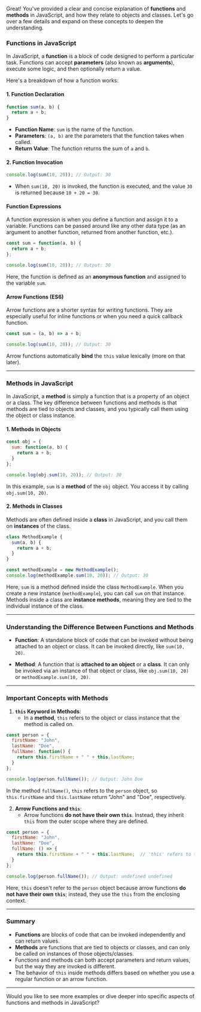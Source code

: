 Great! You've provided a clear and concise explanation of **functions** and **methods** in JavaScript, and how they relate to objects and classes. Let's go over a few details and expand on these concepts to deepen the understanding.

### **Functions in JavaScript**

In JavaScript, a **function** is a block of code designed to perform a particular task. Functions can accept **parameters** (also known as **arguments**), execute some logic, and then optionally return a value.

Here's a breakdown of how a function works:

#### 1. **Function Declaration**

```javascript
function sum(a, b) {
  return a + b;
}
```

- **Function Name**: `sum` is the name of the function.
- **Parameters**: `(a, b)` are the parameters that the function takes when called.
- **Return Value**: The function returns the sum of `a` and `b`.

#### 2. **Function Invocation**

```javascript
console.log(sum(10, 20)); // Output: 30
```

- When `sum(10, 20)` is invoked, the function is executed, and the value `30` is returned because `10 + 20 = 30`.

#### **Function Expressions**

A function expression is when you define a function and assign it to a variable. Functions can be passed around like any other data type (as an argument to another function, returned from another function, etc.).

```javascript
const sum = function(a, b) {
  return a + b;
};

console.log(sum(10, 20)); // Output: 30
```

Here, the function is defined as an **anonymous function** and assigned to the variable `sum`.

#### **Arrow Functions (ES6)**

Arrow functions are a shorter syntax for writing functions. They are especially useful for inline functions or when you need a quick callback function.

```javascript
const sum = (a, b) => a + b;

console.log(sum(10, 20)); // Output: 30
```

Arrow functions automatically **bind** the `this` value lexically (more on that later).

---

### **Methods in JavaScript**

In JavaScript, a **method** is simply a function that is a property of an object or a class. The key difference between functions and methods is that methods are tied to objects and classes, and you typically call them using the object or class instance.

#### 1. **Methods in Objects**

```javascript
const obj = {
  sum: function(a, b) {
    return a + b;
  }
};

console.log(obj.sum(10, 20)); // Output: 30
```

In this example, `sum` is a **method** of the `obj` object. You access it by calling `obj.sum(10, 20)`.

#### 2. **Methods in Classes**

Methods are often defined inside a **class** in JavaScript, and you call them on **instances** of the class.

```javascript
class MethodExample {
  sum(a, b) {
    return a + b;
  }
}

const methodExample = new MethodExample();
console.log(methodExample.sum(10, 20)); // Output: 30
```

Here, `sum` is a method defined inside the class `MethodExample`. When you create a new instance (`methodExample`), you can call `sum` on that instance. Methods inside a class are **instance methods**, meaning they are tied to the individual instance of the class.

---

### **Understanding the Difference Between Functions and Methods**

- **Function**: A standalone block of code that can be invoked without being attached to an object or class. It can be invoked directly, like `sum(10, 20)`.
  
- **Method**: A function that is **attached to an object** or a **class**. It can only be invoked via an instance of that object or class, like `obj.sum(10, 20)` or `methodExample.sum(10, 20)`.

---

### **Important Concepts with Methods**

1. **`this` Keyword in Methods**:
   - In a **method**, `this` refers to the object or class instance that the method is called on.

```javascript
const person = {
  firstName: "John",
  lastName: "Doe",
  fullName: function() {
    return this.firstName + " " + this.lastName;
  }
};

console.log(person.fullName()); // Output: John Doe
```

In the method `fullName()`, `this` refers to the `person` object, so `this.firstName` and `this.lastName` return "John" and "Doe", respectively.

2. **Arrow Functions and `this`**:
   - Arrow functions **do not have their own `this`**. Instead, they inherit `this` from the outer scope where they are defined.

```javascript
const person = {
  firstName: "John",
  lastName: "Doe",
  fullName: () => {
    return this.firstName + " " + this.lastName;  // 'this' refers to the outer scope, not 'person'
  }
};

console.log(person.fullName()); // Output: undefined undefined
```

Here, `this` doesn't refer to the `person` object because arrow functions **do not have their own `this`**; instead, they use the `this` from the enclosing context.

---

### **Summary**

- **Functions** are blocks of code that can be invoked independently and can return values.
- **Methods** are functions that are tied to objects or classes, and can only be called on instances of those objects/classes.
- Functions and methods can both accept parameters and return values, but the way they are invoked is different.
- The behavior of `this` inside methods differs based on whether you use a regular function or an arrow function.

---

Would you like to see more examples or dive deeper into specific aspects of functions and methods in JavaScript?